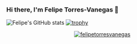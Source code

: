 ### Hi there, I'm Felipe Torres-Vanegas 👋
![Felipe's GitHub stats](https://github-readme-stats.vercel.app/api?username=felipetorresvanegas&count_private=true&show_icons=true)
[![trophy](https://github-profile-trophy.vercel.app/?username=felipetorresvanegas&title=Commits,Followers,Repositories)](https://github.com/felipetorresvanegas/github-profile-trophy)
<p align="center"> <a href="https://github.com/ryo-ma/github-profile-trophy"><img src="https://github-profile-trophy.vercel.app/?username=felipetorresvanegas&title=Commits,Followers,Repositories" alt="felipetorresvanegas" /></a> </p>
